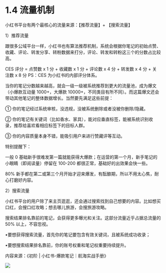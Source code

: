 # 1.4 流量机制

小红书平台有两个最核心的流量来源：【推荐流量】+ 【搜索流量】

1）推荐流量

跟很多公域平台一样，小红书也有算法推荐机制，系统会根据你笔记的初始点赞、收藏、评论、转发分享、转粉数据来打分，评论、转发和转粉这三个的分数占比较高。

CES 评分 = 点赞数 x 1 分 + 收藏数 x 1 分 + 评论数 x 4 分 + 转发数 x 4 分 + 关注数 x 8 分
PS：CES 为小红书的内部评分体系。

当你的笔记分数越来越高，就会一级一级被系统推荐到更大的流量池，成为爆文（小爆款互动量 1000+，大爆款 10000+，不同类目有所不同）。而这篇爆文还会带动其他笔记的整体数据增长。当然要先满足这些前提：

① 你的笔记经过系统审核，没违规，没被系统删除或者没被你删除/隐藏。

② 你的笔记有关键词（比如香水、家具），能对应垂直标签，能被系统识别收录，推荐给喜欢看相应标签下的目标人群。

③ 你的内容质量本身不错，能吸引用户来进行赞藏评等互动。

特别提醒下：

一般 0 基础新手很难发第一篇就能获得大爆款；在运营的第一个月，新手笔记的小眼睛（即阅读量）停留在 100-200 都很正常，基础好的出效果会快一些。

80% 新手都在第二或第三个月开始才迎来爆发，有酝酿期，所以不用太心焦，耐心打磨好内容。

2）搜索流量

小红书平台的用户除了来主页逛逛，还会通过搜索找到自己想要的内容。比如想买口红，会搜口红攻略；想去哪儿旅游，会搜旅游攻略。

搜索结果排名靠前的笔记，会获得更多曝光和关注。这部分流量近乎占据总流量的 50% 以上，不容忽视。

•要想获得搜索流量，首先你的笔记要包含有效关键词，且被系统成功收录；

•要想搜索结果排名靠前，你的账号权重和笔记权重要持续提升。

内容来源：《初阶 | 小红书-爆款笔记｜航海实战手册》

![](img/f5f11c405b1ebfa42488ca1035ca05ad.png)